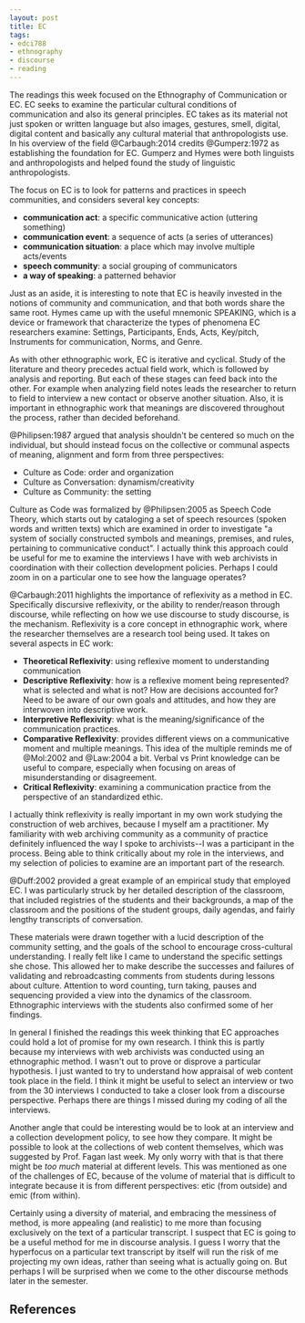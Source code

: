 ```yaml
---
layout: post
title: EC
tags:
- edci788
- ethnography
- discourse
- reading
---
```



The readings this week focused on the Ethnography of Communication or EC. EC
seeks to examine the particular cultural conditions of communication and also
its general principles. EC takes as its material not just spoken or written
language but also images, gestures, smell, digital, digital content and
basically any cultural material that anthropologists use. In his overview
of the field @Carbaugh:2014 credits @Gumperz:1972 as establishing the foundation
for EC.  Gumperz and Hymes were both linguists and anthropologists and helped
found the study of linguistic anthropologists. 

The focus on EC is to look for patterns and practices in speech communities, and
considers several key concepts:

- **communication act**: a specific communicative action (uttering something)
- **communication event**: a sequence of acts (a series of utterances)
- **communication situation**: a place which may involve multiple acts/events
- **speech community**: a social grouping of communicators
- **a way of speaking**: a patterned behavior

Just as an aside, it is interesting to note that EC is heavily invested in
the notions of community and communication, and that both words share the same
root. Hymes came up with the useful mnemonic SPEAKING, which is a device or
framework that characterize the types of phenomena EC researchers examine:
Settings, Participants, Ends, Acts, Key/pitch, Instruments for communication,
Norms, and Genre.

As with other ethnographic work, EC is iterative and cyclical. Study of the
literature and theory precedes actual field work, which is followed by analysis
and reporting. But each of these stages can feed back into the other.  For
example when analyzing field notes leads the researcher to return to field to
interview a new contact or observe another situation. Also, it is important in
ethnographic work that meanings are discovered throughout the process, rather
than decided beforehand.

@Philipsen:1987 argued that analysis shouldn't be centered so much on the
individual, but should instead focus on the collective or communal aspects of
meaning, alignment and form from three perspectives:

* Culture as Code: order and organization
* Culture as Conversation: dynamism/creativity
* Culture as Community: the setting

Culture as Code was formalized by @Philipsen:2005 as Speech Code Theory, which
starts out by cataloging a set of speech resources (spoken words and written
texts) which are examined in order to investigate "a system of socially
constructed symbols and meanings, premises, and rules, pertaining to
communicative conduct". I actually think this approach could be useful for me to
examine the interviews I have with web archivists in coordination with their
collection development policies. Perhaps I could zoom in on a particular one to
see how the language operates?

@Carbaugh:2011 highlights the importance of reflexivity as a method in EC.
Specifically discursive reflexivity, or the ability to render/reason through
discourse, while reflecting on how we use discourse to study discourse, is the
mechanism.  Reflexivity is a core concept in ethnographic work, where the
researcher themselves are a research tool being used. It takes on several
aspects in EC work:

- **Theoretical Reflexivity**: using reflexive moment to understanding
  communication
- **Descriptive Reflexivity**: how is a reflexive moment being represented? what
  is selected and what is not? How are decisions accounted for? Need to be aware
  of our own goals and attitudes, and how they are interwoven into descriptive
  work. 
- **Interpretive Reflexivity**: what is the meaning/significance of the
  communication practices.
- **Comparative Reflexivity**: provides different views on a communicative moment
  and multiple meanings. This idea of the multiple reminds me of @Mol:2002 and 
  @Law:2004 a bit. Verbal vs Print knowledge can be useful to compare,
  especially when focusing on areas of misunderstanding or disagreement.
- **Critical Reflexivity**: examining a communication practice from the
  perspective of an standardized ethic.

I actually think reflexivity is really important in my own work studying the
construction of web archives, because I myself am a practitioner. My familiarity
with web archiving community as a community of practice definitely influenced
the way I spoke to archivists--I was a participant in the process. Being able to
think critically about my role in the interviews, and my selection of policies
to examine are an important part of the research.

@Duff:2002 provided a great example of an empirical study that employed EC. I
was particularly struck by her detailed description of the classroom, that
included registries of the students and their backgrounds, a map of the
classroom and the positions of the student groups, daily agendas, and fairly
lengthy transcripts of conversation.

These materials were drawn together with a lucid description of the community
setting, and the goals of the school to encourage cross-cultural understanding.
I really felt like I came to understand the specific settings she chose. This
allowed her to make describe the successes and failures of validating and
rebroadcasting comments from students during lessons about culture. Attention to
word counting, turn taking, pauses and sequencing provided a view into the
dynamics of the classroom. Ethnographic interviews with the students also
confirmed some of her findings.

In general I finished the readings this week thinking that EC approaches could
hold a lot of promise for my own research. I think this is partly because my
interviews with web archivists was conducted using an ethnographic method. I
wasn't out to prove or disprove a particular hypothesis. I just wanted to try to
understand how appraisal of web content took place in the field. I think it
might be useful to select an interview or two from the 30 interviews I conducted
to take a closer look from a discourse perspective. Perhaps there are things I
missed during my coding of all the interviews. 

Another angle that could be interesting would be to look at an interview and a
collection development policy, to see how they compare. It might be possible to
look at the collections of web content themselves, which was suggested by Prof.
Fagan last week. My only worry with that is that there might be *too much*
material at different levels. This was mentioned as one of the challenges of EC,
because of the volume of material that is difficult to integrate because it is
from different perspectives: etic (from outside) and emic (from within).

Certainly using a diversity of material, and embracing the messiness of method,
is more appealing (and realistic) to me more than focusing exclusively on the
text of a particular transcript. I suspect that EC is going to be a useful
method for me in discourse analysis. I guess I worry that the hyperfocus on a
particular text transcript by itself will run the risk of me projecting my own
ideas, rather than seeing what is actually going on. But perhaps I will be
surprised when we come to the other discourse methods later in the semester.

## References 
